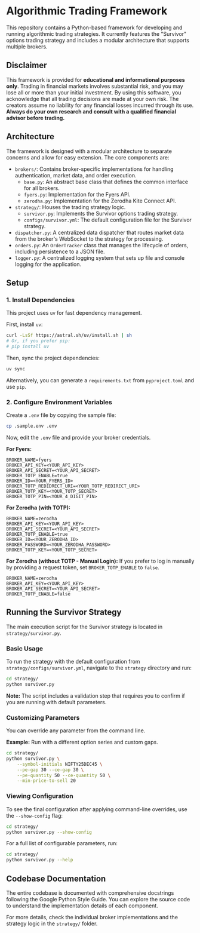 # Algorithmic Trading Framework

This repository contains a Python-based framework for developing and running algorithmic trading strategies. It currently features the "Survivor" options trading strategy and includes a modular architecture that supports multiple brokers.

## Disclaimer

This framework is provided for **educational and informational purposes only**. Trading in financial markets involves substantial risk, and you may lose all or more than your initial investment. By using this software, you acknowledge that all trading decisions are made at your own risk. The creators assume no liability for any financial losses incurred through its use. **Always do your own research and consult with a qualified financial advisor before trading.**

## Architecture

The framework is designed with a modular architecture to separate concerns and allow for easy extension. The core components are:

-   `brokers/`: Contains broker-specific implementations for handling authentication, market data, and order execution.
    -   `base.py`: An abstract base class that defines the common interface for all brokers.
    -   `fyers.py`: Implementation for the Fyers API.
    -   `zerodha.py`: Implementation for the Zerodha Kite Connect API.
-   `strategy/`: Houses the trading strategy logic.
    -   `survivor.py`: Implements the Survivor options trading strategy.
    -   `configs/survivor.yml`: The default configuration file for the Survivor strategy.
-   `dispatcher.py`: A centralized data dispatcher that routes market data from the broker's WebSocket to the strategy for processing.
-   `orders.py`: An `OrderTracker` class that manages the lifecycle of orders, including persistence to a JSON file.
-   `logger.py`: A centralized logging system that sets up file and console logging for the application.

## Setup

### 1. Install Dependencies

This project uses `uv` for fast dependency management.

First, install `uv`:
```bash
curl -LsSf https://astral.sh/uv/install.sh | sh
# Or, if you prefer pip:
# pip install uv
```

Then, sync the project dependencies:
```bash
uv sync
```
Alternatively, you can generate a `requirements.txt` from `pyproject.toml` and use `pip`.

### 2. Configure Environment Variables

Create a `.env` file by copying the sample file:
```bash
cp .sample.env .env
```

Now, edit the `.env` file and provide your broker credentials.

**For Fyers:**
```
BROKER_NAME=fyers
BROKER_API_KEY=<YOUR_API_KEY>
BROKER_API_SECRET=<YOUR_API_SECRET>
BROKER_TOTP_ENABLE=true
BROKER_ID=<YOUR_FYERS_ID>
BROKER_TOTP_REDIDRECT_URI=<YOUR_TOTP_REDIRECT_URI>
BROKER_TOTP_KEY=<YOUR_TOTP_SECRET>
BROKER_TOTP_PIN=<YOUR_4_DIGIT_PIN>
```

**For Zerodha (with TOTP):**
```
BROKER_NAME=zerodha
BROKER_API_KEY=<YOUR_API_KEY>
BROKER_API_SECRET=<YOUR_API_SECRET>
BROKER_TOTP_ENABLE=true
BROKER_ID=<YOUR_ZERODHA_ID>
BROKER_PASSWORD=<YOUR_ZERODHA_PASSWORD>
BROKER_TOTP_KEY=<YOUR_TOTP_SECRET>
```

**For Zerodha (without TOTP - Manual Login):**
If you prefer to log in manually by providing a request token, set `BROKER_TOTP_ENABLE` to `false`.
```
BROKER_NAME=zerodha
BROKER_API_KEY=<YOUR_API_KEY>
BROKER_API_SECRET=<YOUR_API_SECRET>
BROKER_TOTP_ENABLE=false
```

## Running the Survivor Strategy

The main execution script for the Survivor strategy is located in `strategy/survivor.py`.

### Basic Usage
To run the strategy with the default configuration from `strategy/configs/survivor.yml`, navigate to the `strategy` directory and run:
```bash
cd strategy/
python survivor.py
```
**Note:** The script includes a validation step that requires you to confirm if you are running with default parameters.

### Customizing Parameters
You can override any parameter from the command line.

**Example:** Run with a different option series and custom gaps.
```bash
cd strategy/
python survivor.py \
    --symbol-initials NIFTY25DEC45 \
    --pe-gap 30 --ce-gap 30 \
    --pe-quantity 50 --ce-quantity 50 \
    --min-price-to-sell 20
```

### Viewing Configuration
To see the final configuration after applying command-line overrides, use the `--show-config` flag:
```bash
cd strategy/
python survivor.py --show-config
```

For a full list of configurable parameters, run:
```bash
cd strategy/
python survivor.py --help
```

## Codebase Documentation

The entire codebase is documented with comprehensive docstrings following the Google Python Style Guide. You can explore the source code to understand the implementation details of each component.

For more details, check the individual broker implementations and the strategy logic in the `strategy/` folder.
